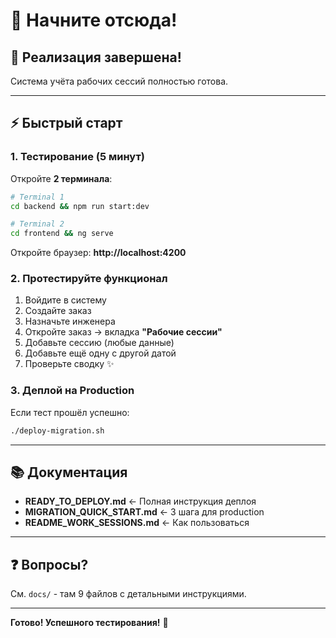 # 👋 Начните отсюда!

## 🎉 Реализация завершена!

Система учёта рабочих сессий полностью готова.

---

## ⚡ Быстрый старт

### 1. Тестирование (5 минут)

Откройте **2 терминала**:

```bash
# Terminal 1
cd backend && npm run start:dev

# Terminal 2  
cd frontend && ng serve
```

Откройте браузер: **http://localhost:4200**

### 2. Протестируйте функционал

1. Войдите в систему
2. Создайте заказ
3. Назначьте инженера
4. Откройте заказ → вкладка **"Рабочие сессии"**
5. Добавьте сессию (любые данные)
6. Добавьте ещё одну с другой датой
7. Проверьте сводку ✨

### 3. Деплой на Production

Если тест прошёл успешно:

```bash
./deploy-migration.sh
```

---

## 📚 Документация

- **READY_TO_DEPLOY.md** ← Полная инструкция деплоя
- **MIGRATION_QUICK_START.md** ← 3 шага для production
- **README_WORK_SESSIONS.md** ← Как пользоваться

---

## ❓ Вопросы?

См. `docs/` - там 9 файлов с детальными инструкциями.

---

**Готово! Успешного тестирования!** 🚀
